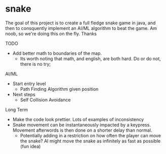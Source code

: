 # snake
 The goal of this project is to create a full fledge snake game in java, and then to consquently implement an AI/ML algorithm to beat the game. Am noob, so we're doing this on the fly. Thanks


TODO
 - Add better math to boundaries of the map.
   - Its worth noting that math, and english, are both hard. Do or do not, there is no try;
 
 AI/ML
 - Start entry level
   - Path Finding Algorithm given position
 - Next steps
   - Self Collision Avoidance
 
 Long Term
 - Make the code look prettier. Lots of examples of inconsistency
 - Snake movement can be instantaneously impacted by a keypress. Movement afterwords is then done on a shorter delay than normal.
   - Potentially adding in a restriction on how often the player can move the snake? AI might move the snake as infinitely as fast as possible (fun idea)
